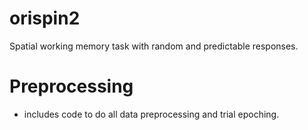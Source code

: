 # orispin2
Spatial working memory task with random and predictable responses.

# Preprocessing
- includes code to do all data preprocessing and trial epoching.

